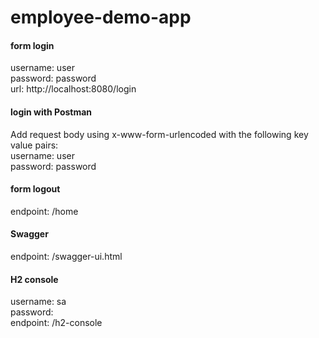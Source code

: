 # employee-demo-app


#### form login
username: user  
password: password  
url: http://localhost:8080/login



#### login with Postman
Add request body using x-www-form-urlencoded with the following key value pairs:  
username: user  
password: password  



#### form logout
endpoint: /home



#### Swagger
endpoint: /swagger-ui.html



#### H2 console
username: sa  
password:  
endpoint: /h2-console


